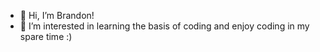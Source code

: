 - 👋 Hi, I’m Brandon!
- 👀 I’m interested in learning the basis of coding and enjoy coding in my spare time :) 

<!---
xyzuka/xyzuka is a ✨ special ✨ repository because its `README.md` (this file) appears on your GitHub profile.
You can click the Preview link to take a look at your changes.
--->
